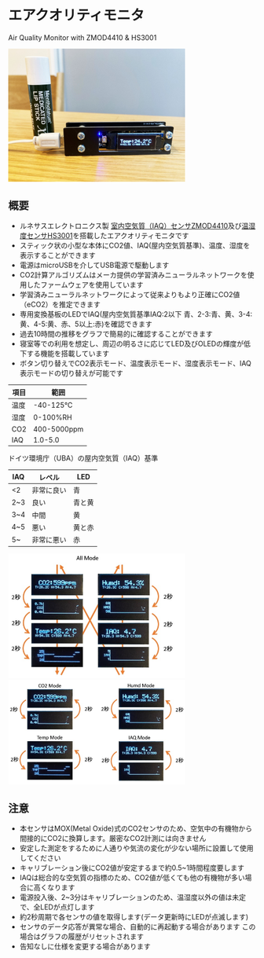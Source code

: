 # エアクオリティモニタ 
 Air Quality Monitor with ZMOD4410 & HS3001

  <img src="https://github.com/meerstern/Air_Quality_Monitor/blob/main/IMG/img1.jpg" width="360"> 

 ## 概要 
  * ルネサスエレクトロニクス製 [室内空気質（IAQ）センサZMOD4410][1]及び[温湿度センサHS3001][2]を搭載したエアクオリティモニタです 
  * スティック状の小型な本体にCO2値、IAQ(屋内空気質基準)、温度、湿度を表示することができます  
  * 電源はmicroUSBを介してUSB電源で駆動します  
  * CO2計算アルゴリズムはメーカ提供の学習済みニューラルネットワークを使用したファームウェアを使用しています  
  * 学習済みニューラルネットワークによって従来よりもより正確にCO2値（eCO2）を推定できます  
  * 専用変換基板のLEDでIAQ(屋内空気質基準IAQ:2以下 青、2-3:青、黄、3-4:黄、4-5:黄、赤、5以上:赤)を確認できます 
  * 過去10時間の推移をグラフで簡易的に確認することができます  
  * 寝室等での利用を想定し、周辺の明るさに応じてLED及びOLEDの輝度が低下する機能を搭載しています  
  * ボタン切り替えでCO2表示モード、温度表示モード、湿度表示モード、IAQ表示モードの切り替えが可能です  

   
  |  項目  |  範囲  | 
| ---- | ---- | 
|  温度  |  -40-125℃  |   
|  湿度  |  0-100%RH  | 
|  CO2  |  400-5000ppm  |  
|  IAQ  |  1.0-5.0  |  
    
 ドイツ環境庁（UBA）の屋内空気質（IAQ）基準
 
  |  IAQ  |  レベル  |  LED  |
| ---- | ---- | ---- |
|  <2  |  非常に良い  |  青  |
|  2~3  |  良い  |  青と黄  |
|  3~4  |  中間  |  黄  |
|  4~5  |  悪い  |  黄と赤  |
|  5~  |  非常に悪い | 赤 |
    
  <img src="https://github.com/meerstern/Air_Quality_Monitor/blob/main/IMG/img2.jpg" width="360"> 

  <img src="https://github.com/meerstern/Air_Quality_Monitor/blob/main/IMG/img3.jpg" width="360"> 

## 注意 
 * 本センサはMOX(Metal Oxide)式のCO2センサのため、空気中の有機物から間接的にCO2に換算します。厳密なCO2計測には向きません  
 * 安定した測定をするために人通りや気流の変化が少ない場所に設置して使用してください  
 * キャリブレーション後にCO2値が安定するまで約0.5~1時間程度要します  
 * IAQは総合的な空気質の指標のため、CO2値が低くても他の有機物が多い場合に高くなります  
 * 電源投入後、2~3分はキャリブレーションのため、温湿度以外の値は未定で、全LEDが点灯します  
 * 約2秒周期で各センサの値を取得します(データ更新時にLEDが点滅します)  
 * センサのデータ応答が異常な場合、自動的に再起動する場合があります  この場合はグラフの履歴がリセットされます  
 * 告知なしに仕様を変更する場合があります    


[1]: https://www.idt.com/jp/ja/products/sensor-products/gas-sensors/zmod4410-indoor-air-quality-sensor-platform
[2]: https://www.idt.com/us/ja/products/sensor-products/humidity-sensors/hs3001-high-performance-relative-humidity-and-temperature-sensor

